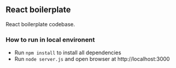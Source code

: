 ## React boilerplate

React boilerplate codebase. 

### How to run in local environent

- Run `npm install` to install all dependencies
- Run `node server.js` and open browser at http://localhost:3000